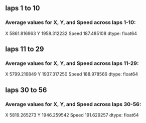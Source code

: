 ## laps 1 to 10
### Average values for X, Y, and Speed across laps 1-10:
X        5861.816963
Y        1958.312232
Speed     187.485108
dtype: float64

## laps 11 to 29
### Average values for X, Y, and Speed across laps 11-29:
X        5799.216849
Y        1937.317250
Speed     188.978566
dtype: float64

## laps 30 to 56
### Average values for X, Y, and Speed across laps 30-56:
X        5819.265273
Y        1946.259542
Speed     191.629257
dtype: float64